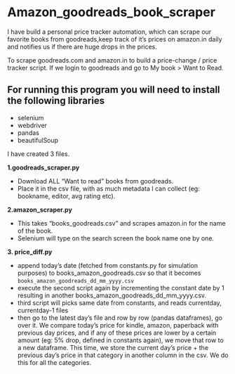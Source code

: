 # Amazon_goodreads_book_scraper

I have build a personal price tracker automation, which can scrape our favorite books from goodreads,keep track of it’s prices on amazon.in daily and notifies us if there are huge drops in the prices.

To scrape goodreads.com and amazon.in to build a price-change / price tracker script. If we login to goodreads and go to My book > Want to Read.

## For running this program you will need to install the following libraries

- selenium
- webdriver
- pandas
- beautifulSoup

I have created 3 files.

**1.goodreads_scraper.py**

- Download ALL “Want to read” books from goodreads.
- Place it in the csv file, with as much metadata I can collect (eg: bookname, editor, avg rating etc).

**2.amazon_scraper.py**

- This takes “books_goodreads.csv” and scrapes amazon.in for the name of the book.
- Selenium will type on the search screen the book name one by one.

**3. price_diff.py**

- append today’s date (fetched from constants.py for simulation purposes) to books_amazon_goodreads.csv so that it becomes `books_amazon_goodreads_dd_mm_yyyy.csv`
- execute the second script again by incrementing the constant date by 1 resulting in another books_amazon_goodreads_dd_mm_yyyy.csv.
- third script will picks same date from constants, and reads currentday, currentday-1 files
- then go to the latest day’s file and row by row (pandas dataframes), go over it. We compare today’s price for kindle, amazon, paperback with previous day prices, and if any of these prices are lower by a certain amount (eg: 5% drop, defined in constants again), we move that row to a new dataframe. This time, we store the current day’s price + the previous day’s price in that category in another column in the csv. We do this for all the categories.

